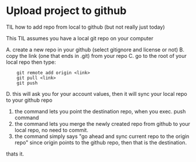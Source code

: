 # Upload project to github

TIL how to add repo from local to github (but not really just today)

This TIL assumes you have a local git repo on your computer

A. create a new repo in your github (select gitignore and license or not)
B. copy the link (one that ends in .git) from your repo
C. go to the root of your local repo
then type:
```
	git remote add origin <link> 
	git pull <link>
	git push
```

D. this will ask you for your account values, then it will sync your local repo to your github repo

1. the command lets you point the destination repo, when you exec. push command
2. the command lets you merge the newly created repo from github to your local repo, no need to commit.
3. the command simply says "go ahead and sync current repo to the origin repo" since origin points to the github repo, then that is the destination.

thats it.




